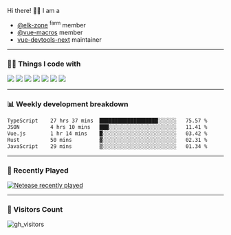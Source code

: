 Hi there! 👋🏻 I am a

- [@elk-zone](https://github.com/elk-zone) <sup>farm</sup> member
- [@vue-macros](https://github.com/vue-macros) member
- [vue-devtools-next](https://github.com/vuejs/devtools-next) maintainer

<hr>

### 🧑‍💻 Things I code with

<code><a href="https://github.com/vuejs/core"><img src="https://api.iconify.design/logos:vue.svg" /></a></code> 
<code><a href="https://github.com/vitejs/vite"><img src="https://api.iconify.design/logos:vitejs.svg" /></a></code> 
<code><a href="https://github.com/solidjs/solid"><img src="https://api.iconify.design/logos:solidjs-icon.svg" /></a></code> 
<code><a href="https://github.com/microsoft/TypeScript"><img src="https://api.iconify.design/logos:typescript-icon.svg" /></a></code>
<code><a href="https://github.com/unocss/unocss"><img src="https://api.iconify.design/logos:unocss.svg" /></a></code> 
<code><a href="https://github.com/rust-lang/rust"><img src="https://api.iconify.design/logos:rust.svg" /></a></code>
<code><a href="https://threejs.org/"><img src="https://api.iconify.design/logos:threejs.svg" /></a></code>
<hr>

### 📊 Weekly development breakdown

<!--START_SECTION:waka-->

```txt
TypeScript    27 hrs 37 mins  ███████████████████░░░░░░   75.57 %
JSON          4 hrs 10 mins   ███░░░░░░░░░░░░░░░░░░░░░░   11.41 %
Vue.js        1 hr 14 mins    █░░░░░░░░░░░░░░░░░░░░░░░░   03.42 %
Rust          50 mins         ▓░░░░░░░░░░░░░░░░░░░░░░░░   02.31 %
JavaScript    29 mins         ▒░░░░░░░░░░░░░░░░░░░░░░░░   01.34 %
```

<!--END_SECTION:waka-->

<hr>

### 🎵 Recently Played

[![Netease recently played](https://netease-recent-profile.vercel.app/?id=297303604&show_percent=1&size=60)](https://netease-recent-profile.vercel.app/?id=297303604&show_percent=1&size=60)

<hr>

### 👀 Visitors Count

![gh_visitors](https://profile-counter.glitch.me/alexzhang1030/count.svg)
